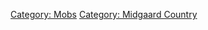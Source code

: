 [Category: Mobs](Category:_Mobs "wikilink") [Category: Midgaard
Country](Category:_Midgaard_Country "wikilink")
